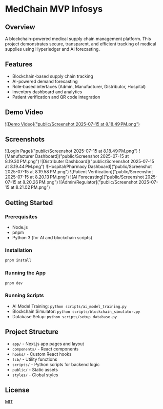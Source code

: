 # MedChain MVP Infosys

## Overview
A blockchain-powered medical supply chain management platform. This project demonstrates secure, transparent, and efficient tracking of medical supplies using Hyperledger and AI forecasting.

## Features
- Blockchain-based supply chain tracking
- AI-powered demand forecasting
- Role-based interfaces (Admin, Manufacturer, Distributor, Hospital)
- Inventory dashboard and analytics
- Patient verification and QR code integration

## Demo Video
[![Demo Video]("public/Screenshot 2025-07-15 at 8.18.49 PM.png")](https://youtu.be/dJR3k6kuW3o?si=c1jcCMIg3V1b5t3M)

## Screenshots
![Login Page]("public/Screenshot 2025-07-15 at 8.18.49 PM.png")
![Manufacturer Dashboard]("public/Screenshot 2025-07-15 at 8.19.30 PM.png")
![Distributer Dashboard]("public/Screenshot 2025-07-15 at 8.19.44 PM.png")
![Hospital/Pharmacy Dashboard]("public/Screenshot 2025-07-15 at 8.19.58 PM.png")
![Patient Verification]("public/Screenshot 2025-07-15 at 8.20.13 PM.png")
![AI Forecasting]("public/Screenshot 2025-07-15 at 8.20.26 PM.png")
![Admin/Regulator]("public/Screenshot 2025-07-15 at 8.21.02 PM.png")

## Getting Started

### Prerequisites
- Node.js
- pnpm
- Python 3 (for AI and blockchain scripts)

### Installation
```bash
pnpm install
```

### Running the App
```bash
pnpm dev
```

### Running Scripts
- AI Model Training: `python scripts/ai_model_training.py`
- Blockchain Simulator: `python scripts/blockchain_simulator.py`
- Database Setup: `python scripts/setup_database.py`

## Project Structure
- `app/` - Next.js app pages and layout
- `components/` - React components
- `hooks/` - Custom React hooks
- `lib/` - Utility functions
- `scripts/` - Python scripts for backend logic
- `public/` - Static assets
- `styles/` - Global styles

## License
[MIT](LICENSE) 